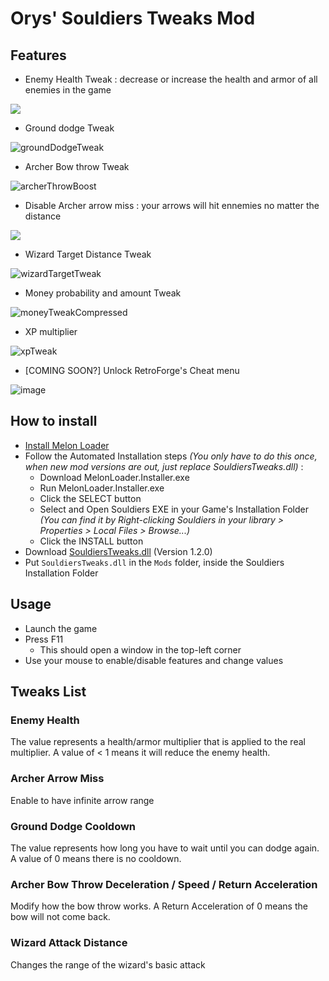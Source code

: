 # Orys' Souldiers Tweaks Mod

## Features

* Enemy Health Tweak : decrease or increase the health and armor of all enemies in the game

![](https://github.com/Oryss/souldiers-tweaks/blob/main/enemyHealthTweak.gif?raw=true)

* Ground dodge Tweak

![groundDodgeTweak](https://user-images.githubusercontent.com/43440732/172458131-d9846da5-fe3b-449e-8e91-be47f5da9edd.gif)

* Archer Bow throw Tweak

![archerThrowBoost](https://user-images.githubusercontent.com/43440732/172454656-6dbfb896-3a43-41bc-b991-2c37afdcdc22.gif)

* Disable Archer arrow miss : your arrows will hit ennemies no matter the distance

![](https://github.com/Oryss/souldiers-tweaks/blob/main/archerArrowMissTweak.gif?raw=true)

* Wizard Target Distance Tweak

![wizardTargetTweak](https://user-images.githubusercontent.com/43440732/172604387-10c19a61-3cd6-4c48-830a-e20c93214c7b.gif)

* Money probability and amount Tweak

![moneyTweakCompressed](https://user-images.githubusercontent.com/43440732/172942844-23cfbb4d-2547-4591-bf76-2ff0d6cd5ec1.gif)

* XP multiplier

![xpTweak](https://user-images.githubusercontent.com/43440732/172942397-4396bb11-ac1a-4668-a127-5e4a74836735.gif)

* [COMING SOON?] Unlock RetroForge's Cheat menu

![image](https://user-images.githubusercontent.com/43440732/172932016-3d5b3bc2-ac3b-4e3f-8c39-ee6ea7165c40.png)

## How to install

* [Install Melon Loader](https://melonwiki.xyz/#/?id=requirements)
* Follow the Automated Installation steps _(You only have to do this once, when new mod versions are out, just replace SouldiersTweaks.dll)_ :
    * Download MelonLoader.Installer.exe
    * Run MelonLoader.Installer.exe
    * Click the SELECT button
    * Select and Open Souldiers EXE in your Game's Installation Folder _(You can find it by Right-clicking Souldiers in your library > Properties > Local Files > Browse...)_
    * Click the INSTALL button
* Download [SouldiersTweaks.dll](https://github.com/Oryss/souldiers-tweaks/releases/download/1.2.0/SouldiersTweaks.dll) (Version 1.2.0)
* Put `SouldiersTweaks.dll` in the `Mods` folder, inside the Souldiers Installation Folder

## Usage

* Launch the game
* Press F11
    * This should open a window in the top-left corner
* Use your mouse to enable/disable features and change values

## Tweaks List

### Enemy Health

The value represents a health/armor multiplier that is applied to the real multiplier.
A value of < 1 means it will reduce the enemy health.

### Archer Arrow Miss

Enable to have infinite arrow range

### Ground Dodge Cooldown

The value represents how long you have to wait until you can dodge again. A value of 0 means there is no cooldown.

### Archer Bow Throw Deceleration / Speed / Return Acceleration

Modify how the bow throw works. A Return Acceleration of 0 means the bow will not come back.

### Wizard Attack Distance

Changes the range of the wizard's basic attack
